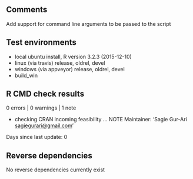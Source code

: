 ## Comments

Add support for command line arguments to be passed to the script

## Test environments

* local ubuntu install, R version 3.2.3 (2015-12-10)
* linux (via travis) release, oldrel, devel
* windows (via appveyor) release, oldrel, devel
* build_win

## R CMD check results

0 errors | 0 warnings | 1 note
* checking CRAN incoming feasibility ... NOTE
Maintainer: ‘Sagie Gur-Ari <sagiegurari@gmail.com>’

Days since last update: 0

## Reverse dependencies

No reverse dependencies currently exist
